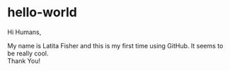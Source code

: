 # hello-world
Hi Humans,

My name is Latita Fisher and this is my first time using GitHub.  It seems to be really cool.  
Thank You!
